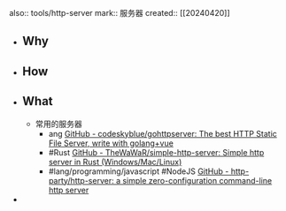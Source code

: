 also:: tools/http-server
mark:: 服务器
created:: [[20240420]]

- ## Why
- ## How
- ## What
  - 常用的服务器
    - ang [GitHub - codeskyblue/gohttpserver: The best HTTP Static File Server, write with golang+vue](https://github.com/codeskyblue/gohttpserver)
    - #Rust [GitHub - TheWaWaR/simple-http-server: Simple http server in Rust (Windows/Mac/Linux)](https://github.com/TheWaWaR/simple-http-server)
    - #lang/programming/javascript #NodeJS [GitHub - http-party/http-server: a simple zero-configuration command-line http server](https://github.com/http-party/http-server)
-